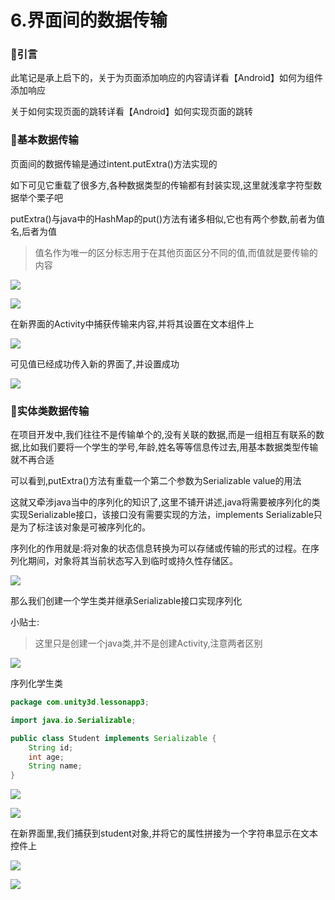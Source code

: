 # 6.界面间的数据传输

### 🍁引言

此笔记是承上启下的，关于为页面添加响应的内容请详看【Android】如何为组件添加响应

关于如何实现页面的跳转详看【Android】如何实现页面的跳转

### 🌳基本数据传输

页面间的数据传输是通过intent.putExtra()方法实现的

如下可见它重载了很多方,各种数据类型的传输都有封装实现,这里就浅拿字符型数据举个栗子吧

putExtra()与java中的HashMap的put()方法有诸多相似,它也有两个参数,前者为值名,后者为值

> 值名作为唯一的区分标志用于在其他页面区分不同的值,而值就是要传输的内容


![](https://starrylixu.oss-cn-beijing.aliyuncs.com/picgo/202407201141254.png)

![](https://starrylixu.oss-cn-beijing.aliyuncs.com/picgo/202407201141811.png)

在新界面的Activity中捕获传输来内容,并将其设置在文本组件上

![](https://starrylixu.oss-cn-beijing.aliyuncs.com/picgo/202407201141871.png)

可见值已经成功传入新的界面了,并设置成功

![](https://starrylixu.oss-cn-beijing.aliyuncs.com/picgo/202407201141628.png)

### 🌺实体类数据传输

在项目开发中,我们往往不是传输单个的,没有关联的数据,而是一组相互有联系的数据,比如我们要将一个学生的学号,年龄,姓名等等信息传过去,用基本数据类型传输就不再合适

可以看到,putExtra()方法有重载一个第二个参数为Serializable value的用法

这就又牵涉java当中的序列化的知识了,这里不铺开讲述,java将需要被序列化的类实现Serializable接口，该接口没有需要实现的方法，implements Serializable只是为了标注该对象是可被序列化的。

序列化的作用就是:将对象的状态信息转换为可以存储或传输的形式的过程。在序列化期间，对象将其当前状态写入到临时或持久性存储区。

![](https://starrylixu.oss-cn-beijing.aliyuncs.com/picgo/202407201142973.png)

那么我们创建一个学生类并继承Serializable接口实现序列化

小贴士:

> 这里只是创建一个java类,并不是创建Activity,注意两者区别


![](https://starrylixu.oss-cn-beijing.aliyuncs.com/picgo/202407201142238.png)

序列化学生类

```java
package com.unity3d.lessonapp3;

import java.io.Serializable;

public class Student implements Serializable {
    String id;
    int age;
    String name;
}
```

![](https://starrylixu.oss-cn-beijing.aliyuncs.com/picgo/202407201143611.png)

![](https://starrylixu.oss-cn-beijing.aliyuncs.com/picgo/202407201143722.png)

在新界面里,我们捕获到student对象,并将它的属性拼接为一个字符串显示在文本控件上

![](https://starrylixu.oss-cn-beijing.aliyuncs.com/picgo/202407201143288.png)

![](https://starrylixu.oss-cn-beijing.aliyuncs.com/picgo/202407201143240.png)
